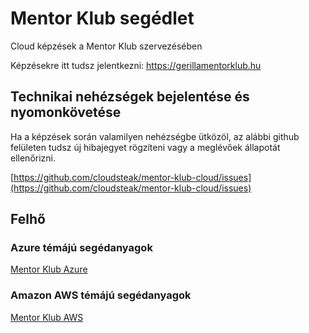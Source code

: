 # Mentor Klub segédlet

Cloud képzések a Mentor Klub szervezésében

Képzésekre itt tudsz jelentkezni: https://gerillamentorklub.hu

## Technikai nehézségek bejelentése és nyomonkövetése

Ha a képzések során valamilyen nehézségbe ütközöl, az alábbi github felületen tudsz új hibajegyet rögzíteni vagy a meglévőek állapotát ellenőrizni.

[https://github.com/cloudsteak/mentor-klub-cloud/issues](https://github.com/cloudsteak/mentor-klub-cloud/issues)

## Felhő

### Azure témájú segédanyagok

[Mentor Klub Azure](https://github.com/cloudsteak/mentor-klub-azure)

### Amazon AWS témájú segédanyagok

[Mentor Klub AWS](https://github.com/cloudsteak/mentor-klub-aws)
